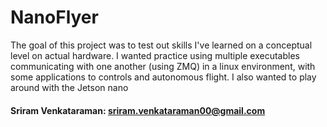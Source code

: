 
# NanoFlyer
The goal of this project was to test out skills I've learned on a conceptual level on actual hardware. I wanted practice using multiple executables communicating with one another (using ZMQ) in a linux environment, with some applications to controls and autonomous flight. I also wanted to play around with the Jetson nano

#### Sriram Venkataraman: sriram.venkataraman00@gmail.com
